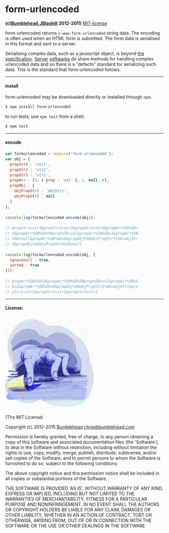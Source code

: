 form-urlencoded
===============
**(c)[Bumblehead][0],[JBlashill][6] 2012-2015** [MIT-license](#license)

form-urlencoded returns `x-www-form-urlencoded` string data. The encoding is often used when an HTML form is submitted. The form data is serialised in this format and sent to a server.

Serialising complex data, such as a javascript object, is beyond [the][1] [specification][2]. [Server][3] [softwares][5] do share methods for handling complex urlencoded data and so there is a "defacto" standard for serializing such data. This is the standard that form-urlencoded follows.


[0]: http://www.bumblehead.com                            "bumblehead"
[1]: http://www.w3.org/TR/html4/interact/forms.html#h-17.13.4.1  "w3c"
[2]: http://www.w3.org/TR/html5/forms.html#url-encoded-form-data "w3c"
[3]: http://nodejs.org/api/querystring.html               "node.js qs"
[4]: www.ruby-doc.org/stdlib-1.9.3/libdoc/uri/rdoc/URI.html    "rails"
[5]: https://github.com/visionmedia/node-querystring           "tj qs"
[6]: https://github.com/jblashill/form-urlencoded          "jblashill"


---------------------------------------------------------
#### <a id="install"></a>install

form-urlencoded may be downloaded directly or installed through `npm`.

```bash
$ npm install form-urlencoded
```

to run tests, use `npm test` from a shell.

```bash
$ npm test
```

---------------------------------------------------------
#### <a id="encode">encode

```javascript
var formurlencoded = require('form-urlencoded');
var obj = {
  propStr1 : 'str1',
  propStr2 : 'str2',
  propStr3 : 'str2',
  propArr : [3, { prop : 'val' }, 1, null, 6],
  propObj : { 
    objPropStr1 : 'objStr1',
    objPropStr2 : null
  }
};

console.log(formurlencoded.encode(obj));

// propStr1=str1&propStr2=str2&propStr3=str2&propArr%5B%5D=
// 3&propArr%5B%5D%5Bprop%5D=val&propArr%5B%5D=1&propArr%5B
// %5D=null&propArr%5B%5D=6&propObj%5BobjPropStr1%5D=objStr
// 1&propObj%5BobjPropStr2%5D=null

console.log(formurlencoded.encode(obj, {
  ignorenull : true,
  sorted : true
}));

// propArr%5B%5D=3&propArr%5B%5D%5Bprop%5D=val&propArr%5B%5
// D=1&propArr%5B%5D=6&propObj%5BobjPropStr1%5D=objStr1&pro
// pStr1=str1&propStr2=str2&propStr3=str2
```
   
---------------------------------------------------------
#### <a id="license">License:

![scrounge](https://github.com/iambumblehead/scroungejs/raw/master/img/hand.png) 

(The MIT License)

Copyright (c) 2012-2015 [Bumblehead][0] <chris@bumblehead.com>

Permission is hereby granted, free of charge, to any person obtaining a copy of this software and associated documentation files (the 'Software'), to deal in the Software without restriction, including without limitation the rights to use, copy, modify, merge, publish, distribute, sublicense, and/or sell copies of the Software, and to permit persons to whom the Software is furnished to do so, subject to the following conditions:

The above copyright notice and this permission notice shall be included in all copies or substantial portions of the Software.

THE SOFTWARE IS PROVIDED 'AS IS', WITHOUT WARRANTY OF ANY KIND, EXPRESS OR IMPLIED, INCLUDING BUT NOT LIMITED TO THE WARRANTIES OF MERCHANTABILITY, FITNESS FOR A PARTICULAR PURPOSE AND NONINFRINGEMENT. IN NO EVENT SHALL THE AUTHORS OR COPYRIGHT HOLDERS BE LIABLE FOR ANY CLAIM, DAMAGES OR OTHER LIABILITY, WHETHER IN AN ACTION OF CONTRACT, TORT OR OTHERWISE, ARISING FROM, OUT OF OR IN CONNECTION WITH THE SOFTWARE OR THE USE OR OTHER DEALINGS IN THE SOFTWARE.
   
